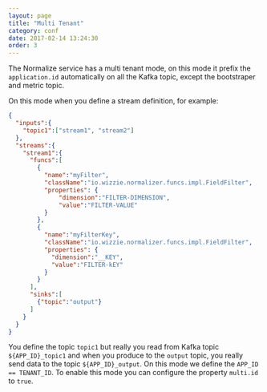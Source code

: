 ```yaml
---
layout: page
title: "Multi Tenant"
category: conf
date: 2017-02-14 13:24:30
order: 3
---
```


The Normalize service has a multi tenant mode, on this mode it prefix the `application.id` automatically on all the Kafka topic, except the bootstraper and metric topic. 

On this mode when you define a stream definition, for example:

```json
{
  "inputs":{
    "topic1":["stream1", "stream2"]
  },
  "streams":{
    "stream1":{
      "funcs":[
        {
          "name":"myFilter",
          "className":"io.wizzie.normalizer.funcs.impl.FieldFilter",
          "properties": {
              "dimension":"FILTER-DIMENSION",
              "value":"FILTER-VALUE"
          }
        },
        {
          "name":"myFilterKey",
          "className":"io.wizzie.normalizer.funcs.impl.FieldFilter",
          "properties": {
            "dimension":"__KEY",
            "value":"FILTER-kEY"
          }
        }
      ],
      "sinks":[
        {"topic":"output"}
      ]
    }
  }
}
```

You define the topic `topic1` but really you read from Kafka topic `${APP_ID}_topic1` and when you produce to the `output` topic, you really send data to the topic `${APP_ID}_output`. On this mode we define the `APP_ID == TENANT_ID`. To enable this mode you can configure the property `multi.id` to `true`.
